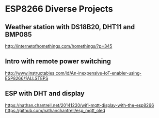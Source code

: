 # ESP8266 Diverse Projects

## Weather station with DS18B20, DHT11 and BMP085

http://internetofhomethings.com/homethings/?p=345

## Intro with remote power switching

http://www.instructables.com/id/An-inexpensive-IoT-enabler-using-ESP8266/?ALLSTEPS

## ESP with DHT and display
https://nathan.chantrell.net/20141230/wifi-mqtt-display-with-the-esp8266  
https://github.com/nathanchantrell/esp_mqtt_oled  
